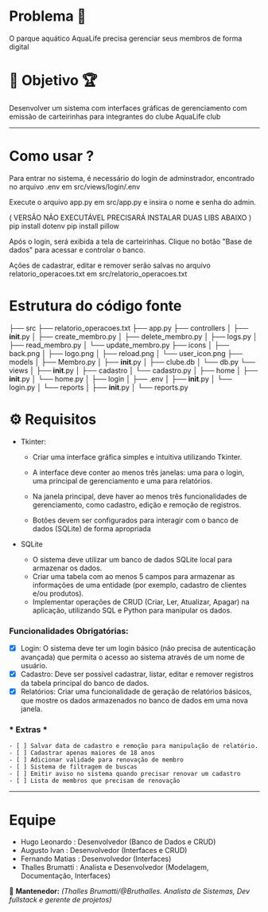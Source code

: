 # Problema 🔎 
O parque aquático AquaLife precisa gerenciar seus membros de forma digital

# 📌 Objetivo 🏆
Desenvolver um sistema com interfaces gráficas de 
gerenciamento com emissão de carteirinhas para integrantes do clube AquaLife club

---
# Como usar ?
Para entrar no sistema, é necessário do login de adminstrador, encontrado no arquivo .env em src/views/login/.env 

Execute o arquivo app.py em src/app.py e insira o nome e senha do admin. 

( VERSÃO NÃO EXECUTÁVEL PRECISARÁ INSTALAR DUAS LIBS ABAIXO )
pip install dotenv
pip install pillow

Após o login, será exibida a tela de carteirinhas. Clique no botão "Base de dados" para acessar e controlar o banco.

Ações de cadastrar, editar e remover serão salvas no arquivo relatorio_operacoes.txt em src/relatorio_operacoes.txt

# Estrutura do código fonte
├── src
    ├── relatorio_operacoes.txt
    ├── app.py
    ├── controllers
    │   ├── __init__.py
    │   ├── create_membro.py
    │   ├── delete_membro.py
    │   ├── logs.py
    │   ├── read_membro.py
    │   └── update_membro.py
    ├── icons
    │   ├── back.png
    │   ├── logo.png
    │   ├── reload.png
    │   └── user_icon.png
    ├── models
    │   ├── Membro.py
    │   ├── __init__.py
    │   ├── clube.db
    │   └── db.py
    └── views
    │   ├── __init__.py
    │   ├── cadastro
    │       └── cadastro.py
    │   ├── home
    │       ├── __init__.py
    │       └── home.py
    │   ├── login
    │       ├── .env
    │       ├── __init__.py
    │       └── login.py
    │   └── reports
    │       ├── __init__.py
    │       └── reports.py


# ⚙️ Requisitos

- Tkinter:
  - Criar uma interface gráfica simples e intuitiva utilizando Tkinter.
  
  - A interface deve conter ao menos três janelas: uma para o login, uma 
principal de gerenciamento e uma para relatórios.
  - Na janela principal, deve haver ao menos três funcionalidades de 
gerenciamento, como cadastro, edição e remoção de registros.
  - Botões devem ser configurados para interagir com o banco de dados 
(SQLite) de forma apropriada

- SQLite
  - O sistema deve utilizar um banco de dados SQLite local para armazenar 
os dados.
  - Criar uma tabela com ao menos 5 campos para armazenar as informações 
de uma entidade (por exemplo, cadastro de clientes e/ou produtos).
  - Implementar operações de CRUD (Criar, Ler, Atualizar, Apagar) na 
aplicação, utilizando SQL e Python para manipular os dados.

### Funcionalidades Obrigatórias:
- [X] Login: O sistema deve ter um login básico (não precisa de autenticação 
avançada) que permita o acesso ao sistema através de um nome de 
usuário.
- [X] Cadastro: Deve ser possível cadastrar, listar, editar e remover registros da 
tabela principal do banco de dados.
- [X] Relatórios: Criar uma funcionalidade de geração de relatórios básicos, 
que mostre os dados armazenados no banco de dados em uma nova 
janela.

 ### * Extras *
    - [ ] Salvar data de cadastro e remoção para manipulação de relatório.
    - [ ] Cadastrar apenas maiores de 18 anos
    - [ ] Adicionar validade para renovação de membro
    - [ ] Sistema de filtragem de buscas
    - [ ] Emitir aviso no sistema quando precisar renovar um cadastro
    - [ ] Lista de membros que precisam de renovação

---

# Equipe 

- Hugo Leonardo : Desenvolvedor (Banco de Dados e CRUD)
- Augusto Ivan : Desenvolvedor (Interfaces e CRUD)
- Fernando Matias : Desenvolvedor (Interfaces)
- Thalles Brumatti : Analista e Desenvolvedor (Modelagem, Documentação, Interfaces)



🔹 **Mantenedor:** *(Thalles Brumatti/@Bruthalles. Analista de Sistemas, Dev fullstack e gerente de projetos)*
